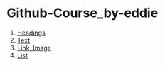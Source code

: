 # Github-Course_by-eddie

1. [Headings](heading.md)
2. [Text](text.md)
3. [Link, Image](links&image.md)
4. [List](list.md)
